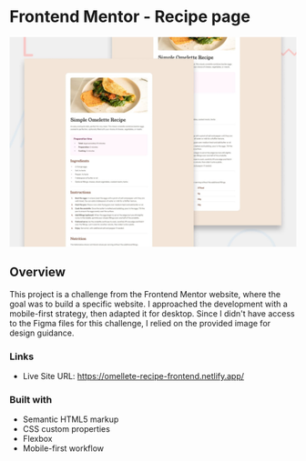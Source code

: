 # Frontend Mentor - Recipe page

![Design preview for the Recipe page coding challenge](./design/desktop-preview.jpg)

## Overview
This project is a challenge from the Frontend Mentor website, where the goal was to build a specific website. I approached the development with a mobile-first strategy, then adapted it for desktop. Since I didn't have access to the Figma files for this challenge, I relied on the provided image for design guidance.

### Links

- Live Site URL: https://omellete-recipe-frontend.netlify.app/

### Built with

- Semantic HTML5 markup
- CSS custom properties
- Flexbox
- Mobile-first workflow
